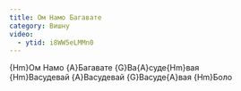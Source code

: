 ```yaml
---
title: Ом Намо Багавате
category: Вишну
video:
  - ytid: i8WW5eLMMn0
---
```

{Hm}Ом Намо {A}Багавате {G}Ва{A}суде{Hm}вая  
{Hm}Васудевай {A}Васудевай {G}Васуде{A}вая {Hm}Боло
